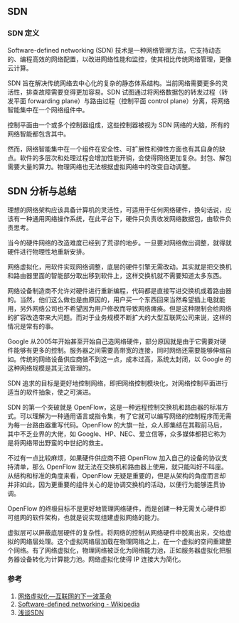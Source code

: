 ## SDN
### SDN 定义
Software-defined networking (SDN) 技术是一种网络管理方法，它支持动态的、编程高效的网络配置，以改进网络性能和监控，使其相比传统网络管理，更像云计算。

SDN 旨在解决传统网络去中心化的复杂的静态体系结构。当前网络需要更多的灵活性，排查故障需要变得更加容易。SDN 试图通过将网络数据包的转发过程（转发平面 forwarding plane）与路由过程（控制平面 control plane）分离，将网络智能集中在一个网络组件中。

控制平面由一个或多个控制器组成，这些控制器被视为 SDN 网络的大脑，所有的网络智能都包含其中。

然而，网络智能集中在一个组件在安全性、可扩展性和弹性方面也有其自身的缺点。软件的多层次和处理过程会增加性能开销，会使得网络更加复杂。封包、解包需要大量的算力。物理网络也无法根据虚拟网络中的改变自动调整。

## SDN 分析与总结
理想的网络架构应该具备计算机的灵活性，可适用于任何网络硬件，换句话说，应该有一种通用网络操作系统，在此平台下，硬件只负责收发网络数据包，由软件负责思考。

当今的硬件网络的改造难度已经到了荒谬的地步。一旦要对网络做出调整，就得就硬件进行物理性地重新安排。

网络虚拟化，用软件实现网络调整，底层的硬件引擎无需改动。其实就是把交换机和路由器里面的智能部分取出移到软件上，这样交换机就不需要知道太多东西。

网络设备制造商不允许对硬件进行重新编程，代码都是直接写进交换机或着路由器的。当然，他们这么做也是由原因的，用户买一个东西回来当然希望插上电就能用，另外网络公司也不希望因为用户修改而导致网络瘫痪。但是这种限制会给网络的扩容改造带来大问题。而对于业务规模不断扩大的大型互联网公司来说，这样的情况是常有的事。

Google 从2005年开始甚至开始自己造网络硬件，部分原因就是由于它需要对硬件能够有更多的控制。服务器之间需要高带宽的连接，同时网络还需要能够伸缩自如。传统的网络设备供应商做不到这一点，成本过高，系统太封闭，以 Google 的这种网络规模是其无法管理的。

SDN 追求的目标是更好地控制网络，即把网络控制模块化，对网络控制平面进行适当的软件抽象，使之可演进。

SDN 的第一个突破就是 OpenFlow，这是一种远程控制交换机和路由器的标准方式。可以理解为一种通用语言或指令集，有了它就可以编写网络的控制程序而无需为每一台路由器重写代码。OpenFlow 的大旗一扯，众人即集结在其鞍前马后，其中不乏业界的大佬，如 Google、HP、NEC、爱立信等，众多媒体都把它称为是将网络带出野蛮的中世纪的救主。

不过有一点比较麻烦，如果硬件供应商不把 OpenFlow 加入自己的设备的协议支持清单，那么 OpenFlow 就无法在交换机和路由器上使用，就只能叫好不叫座。从结构和标准的角度来看，OpenFlow 无疑是重要的，但是从架构的角度而言却并非如此，因为更重要的组件关心的是协调交换机的活动，以便行为能够连贯协调。

OpenFlow 的终极目标不是更好地管理网络硬件，而是创建一种无需关心硬件即可组网的软件架构，也就是说实现组建虚拟网络的能力。

虚拟层可以屏蔽底层硬件的复杂性。将网络的控制从网络硬件中脱离出来，交给虚拟的网络层处理。这个虚拟网络层加载在物理网络之上，在一个虚拟的空间重建整个网络。有了网络虚拟化，物理网络被泛化为网络能力池，正如服务器虚拟化把服务器设备转化为计算能力池。网络虚拟化使得 IP 连接大为简化。



### 参考
1. [网络虚拟化—互联网的下一波革命](https://www.36kr.com/p/1640063074305)
2. [Software-defined networking - Wikipedia](https://en.wikipedia.org/wiki/Software-defined_networking)
3. [浅谈SDN](https://zhuanlan.zhihu.com/p/144676870)
